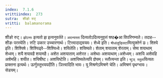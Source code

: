 ```yaml
---
index:  7.1.6
vrittiindex:  273
sutra:  शीङो रुट्
vritti:  balamanorama 
---
```


शीङो रुट्। `झोऽन्तः` इत्यतो झ इत्यनुवर्तते। `अदभ्यस्ता` दित्यतोऽदित्यनुवृत्तं षष्ठ�आ विपरिणम्यते। तदाह--शीङः परस्येति। रुटि उकार उच्चारणार्थः। टित्त्वादाद्यवयवः। शेध्वे इति। `षीध्वंलुङ्लिटा`मित्युक्तेर्न ढः। शिश्ये इति। शिश्यिषे। शिश्यिढ्वे--शिश्यिध्वे। शयितेति। शयिष्यते। शेताम् शयाताम् शेरताम्। सेष्व शयाथाम् शेध्वम्। शयै शयावहै शयामहै। अशेत अशयाताम् अशेरत। अशेथाः अशयाथाम्।अशेध्वम्। अशयि अशेवहि अशेमहि। शयीत। शयिषीष्ट। अशयिष्टेति। अशयिष्यतेत्यपि ज्ञेयम्। स्तौत्यन्ता इति। `ष्टुञ् स्तुता`वित्यतः प्राक्तना इत्यर्थः। ऊर्णुस्तूभयपदीति। ञित्त्वादिति भावः। यु मिश्रणेऽमिश्रणे चेति। अमिश्रणं पृथग्भावः। सेडयम्। 

